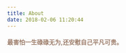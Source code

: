 ```yaml
---
title: About
date: 2018-02-06 11:20:44
---
```

####   <font color=#9E7E6B>最害怕一生碌碌无为,还安慰自己平凡可贵。</font>

